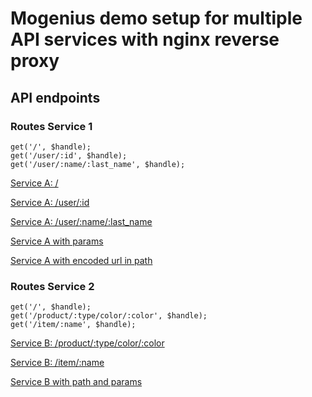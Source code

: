 # Mogenius demo setup for multiple API services with nginx reverse proxy

## API endpoints

### Routes Service 1
```
get('/', $handle);
get('/user/:id', $handle);
get('/user/:name/:last_name', $handle);
```

[Service A: /](/service/1)

[Service A: /user/:id](/service/1/user/foo)

[Service A: /user/:name/:last_name](/service/1/user/foo/bar)

[Service A with params](/service/1?param1=value1)

[Service A with encoded url in path](/service/1/redirect/:url|url-encode)

### Routes Service 2
```
get('/', $handle);
get('/product/:type/color/:color', $handle);
get('/item/:name', $handle);
```

[Service B: /product/:type/color/:color](/service/2/product/e-class/color/gray)

[Service B: /item/:name](/service/2/item/t-shirt)

[Service B with path and params](/service/2/new/route2?param1=value1)
